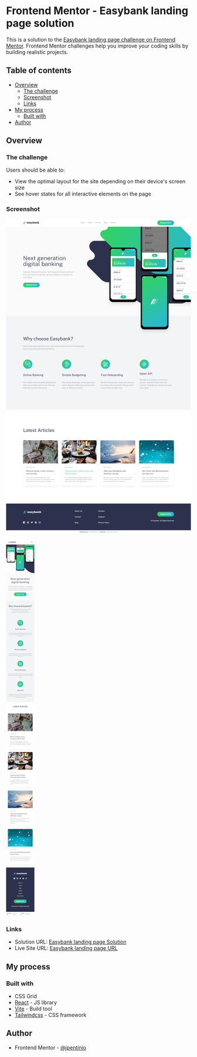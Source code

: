 # Frontend Mentor - Easybank landing page solution

This is a solution to the [Easybank landing page challenge on Frontend Mentor](https://www.frontendmentor.io/challenges/easybank-landing-page-WaUhkoDN). Frontend Mentor challenges help you improve your coding skills by building realistic projects. 

## Table of contents

- [Overview](#overview)
  - [The challenge](#the-challenge)
  - [Screenshot](#screenshot)
  - [Links](#links)
- [My process](#my-process)
  - [Built with](#built-with)
- [Author](#author)

## Overview

### The challenge

Users should be able to:

- View the optimal layout for the site depending on their device's screen size
- See hover states for all interactive elements on the page

### Screenshot

![easybank-desktop](./public/easybank-desktop.png)

![easybank-mobile](./public/easybank-mobile.png)

### Links

- Solution URL: [Easybank landing page Solution](https://www.frontendmentor.io/solutions/easybank-landing-page-using-react-and-tailwindcss-rnUYf0bEab)
- Live Site URL: [Easybank landing page URL](https://easybank-landing-page-jpentinio.vercel.app/)

## My process

### Built with

- CSS Grid
- [React](https://reactjs.org/) - JS library
- [Vite](https://vitejs.dev/) - Build tool
- [Tailwindcss](https://tailwindcss.com/) - CSS framework

## Author

- Frontend Mentor - [@jpentinio](https://www.frontendmentor.io/profile/jpentinio)
